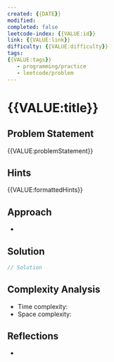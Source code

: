 ```yaml
---
created: {{DATE}}
modified: 
completed: false
leetcode-index: {{VALUE:id}} 
link: {{VALUE:link}}
difficulty: {{VALUE:difficulty}} 
tags:
{{VALUE:tags}} 
   - programming/practice
   - leetcode/problem
---
```

# {{VALUE:title}}

## Problem Statement
{{VALUE:problemStatement}}
## Hints
{{VALUE:formattedHints}}
## Approach

- 
## Solution

```cpp
// Solution
```

## Complexity Analysis

- Time complexity: 
- Space complexity: 

## Reflections
- 